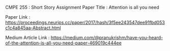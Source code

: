 CMPE 255 : Short Story Assignment
Paper Title : Attention is all you need

Paper Link : https://proceedings.neurips.cc/paper/2017/hash/3f5ee243547dee91fbd053c1c4a845aa-Abstract.html

Medium Article Link : https://medium.com/@pranukrishm/have-you-heard-of-the-attention-is-all-you-need-paper-469019c444ee


